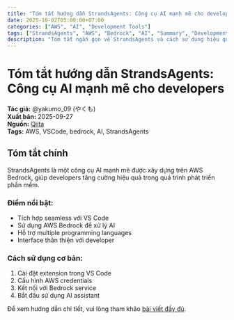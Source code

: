```yaml
---
title: "Tóm tắt hướng dẫn StrandsAgents: Công cụ AI mạnh mẽ cho developers"
date: 2025-10-02T05:00:00+07:00
categories: ["AWS", "AI", "Development Tools"]
tags: ["StrandsAgents", "AWS", "Bedrock", "AI", "Summary", "Development"]
description: "Tóm tắt ngắn gọn về StrandsAgents và cách sử dụng hiệu quả trong phát triển"
---
```


# Tóm tắt hướng dẫn StrandsAgents: Công cụ AI mạnh mẽ cho developers

**Tác giả:** @yakumo_09 (やくも)  
**Xuất bản:** 2025-09-27  
**Nguồn:** [Qiita](https://qiita.com/yakumo_09/items/f85a8a0634e30b0d756c)  
**Tags:** AWS, VSCode, bedrock, AI, StrandsAgents  

## Tóm tắt chính

StrandsAgents là một công cụ AI mạnh mẽ được xây dựng trên AWS Bedrock, giúp developers tăng cường hiệu quả trong quá trình phát triển phần mềm.

### Điểm nổi bật:
- Tích hợp seamless với VS Code
- Sử dụng AWS Bedrock để xử lý AI
- Hỗ trợ multiple programming languages
- Interface thân thiện với developer

### Cách sử dụng cơ bản:
1. Cài đặt extension trong VS Code
2. Cấu hình AWS credentials
3. Kết nối với Bedrock service
4. Bắt đầu sử dụng AI assistant

Để xem hướng dẫn chi tiết, vui lòng tham khảo [bài viết đầy đủ](https://cola1605.github.io/posts/qiita_strands_agents_guide_vi/).
